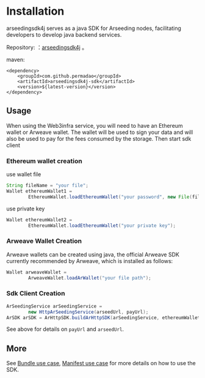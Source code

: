 # Installation

arseedingsdk4j serves as a java SDK for Arseeding nodes, facilitating developers to develop java backend services.

Repository: ：[arseedingsdk4j](https://github.com/permadao/arseedingsdk4j) 。

maven:
```maven
<dependency>
    <groupId>com.github.permadao</groupId>
    <artifactId>arseedingsdk4j-sdk</artifactId>
    <version>${latest-version}</version>
</dependency>
```

## Usage

When using the Web3infra service, you will need to have an Ethereum wallet or Arweave wallet. The wallet will be used to sign your data and will also be used to pay for the fees consumed by the storage. Then start sdk client

### Ethereum wallet creation

use wallet file
```java
String fileName = "your file";
Wallet ethereumWallet1 =
        EthereumWallet.loadEthereumWallet("your password", new File(fileName));
```
use private key
```java
Wallet ethereumWallet2 =
        EthereumWallet.loadEthereumWallet("your private key");
```

### Arweave Wallet Creation
Arweave wallets can be created using java, the official Arweave SDK currently recommended by Arweave, which is installed as follows:

```java
Wallet arweaveWallet = 
        ArweaveWallet.loadArWallet("your file path");
```

### Sdk Client Creation

```java
ArSeedingService arSeedingService =
        new HttpArSeedingService(arseedUrl, payUrl);
ArSDK arSDK = ArHttpSDK.buildArHttpSDK(arSeedingService, ethereumWallet);
```

See above for details on `payUrl` and `arseedUrl`.

## More

See [Bundle use case](bundle.md), [Manifest use case](manifest.md) for more details on how to use the SDK.
